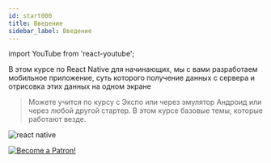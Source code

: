 ```yaml
---
id: start000
title: Введение
sidebar_label: Введение
---
```


import YouTube from 'react-youtube';

В этом курсе по React Native для начинающих, мы с вами разработаем мобильное приложение, суть которого получение данных с сервера и отрисовка этих данных на одном экране

<YouTube videoId='tz_pOxQFcdo' />

> Можете учится по курсу с Экспо или через эмулятор Андроид или через любой другой стартер. В этом курсе базовые темы, которые работают везде.

![react native](https://miro.medium.com/max/2000/1*eIYvYBkRv83m42yxn8Ljwg.gif)

[![Become a Patron!](/img/logo/patreon.png)](https://www.patreon.com/bePatron?u=31769291)
